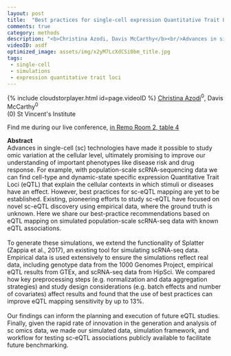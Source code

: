```yaml
---
layout: post
title:  "Best practices for single-cell expression Quantitative Trait Locus (sc-eQTL) mapping studies from simulated data "
comments: true
category: methods
description: "<b>Christina Azodi, Davis McCarthy</b><br/>Advances in single-cell (sc) technologies have mad..."
videoID: asdf
optimized_image: assets/img/x2yM7LcXdCSi0bm_title.jpg
tags:
 - single-cell
 - simulations
 - expression quantitative trait loci
---
```

{% include cloudstorplayer.html id=page.videoID %}
[<u>Christina Azodi</u>](https://azodichr.github.io/)<sup>0</sup>, Davis McCarthy<sup>0</sup><br/>
\(0\) St Vincent's Institute

Find me during our live conference, [in Remo Room 2, table 4](https://remo.co)

<b>Abstract</b><br/>
Advances in single-cell \(sc\) technologies have made it possible to study omic variation at the cellular level, ultimately promising to improve our understanding of important phenotypes like disease risk and drug response. For example, with population-scale scRNA-sequencing data we can find cell-type and dynamic-state specific expression Quantitative Trait Loci \(eQTL\) that explain the cellular contexts in which stimuli or diseases have an effect. However, best practices for sc-eQTL mapping are yet to be established. Existing, pioneering efforts to study sc-eQTL have focused on novel sc-eQTL discovery using empirical data, where the ground truth is unknown. Here we share our best-practice recommendations based on eQTL mapping on simulated population-scale scRNA-seq data with known eQTL associations.<br/><br/>To generate these simulations, we extend the functionality of Splatter \(Zappia et al., 2017\), an existing tool for simulating scRNA-seq data. Empirical data is used extensively to ensure the simulations reflect real data, including genotype data from the 1000 Genomes Project, empirical eQTL results from GTEx, and scRNA-seq data from HipSci. We compared how key preprocessing steps \(e.g. normalization and data aggregation strategies\) and study design considerations \(e.g. batch effects and number of covariates\) affect results and found that the use of best practices can improve eQTL mapping sensitivity by up to 13%. <br/><br/>Our findings can inform the planning and execution of future eQTL studies. Finally, given the rapid rate of innovation in the generation and analysis of sc omics data, we made our simulated data, simulation framework, and workflow for testing sc-eQTL associations publicly available to facilitate future benchmarking.<br/>
